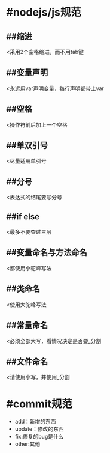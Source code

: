 #nodejs/js规范
===============
##缩进
-----------------------
<采用2个空格缩进，而不用tab键

##变量声明
----------------------
<永远用var声明变量，每行声明都带上var

##空格
--------------------
<操作符前后加上一个空格

##单双引号
------------------
<尽量适用单引号

##分号
-----------------------
<表达式的结尾要写分号

##if else
--------------------------------
<最多不要查过三层

##变量命名与方法命名
-----------------------
<都使用小驼峰写法

##类命名
------------------------
<使用大驼峰写法

##常量命名
----------------------------
<必须全部大写，看情况决定是否要_分割

##文件命名
-------------------------------
<请使用小写，并使用_分割

#commit规范
==============
+ add：新增的东西
+ update：修改的东西
+ fix:修复的bug是什么
+ other:其他
